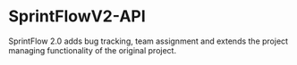 # SprintFlowV2-API
SprintFlow 2.0 adds bug tracking, team assignment and extends the project managing functionality of the original project.
